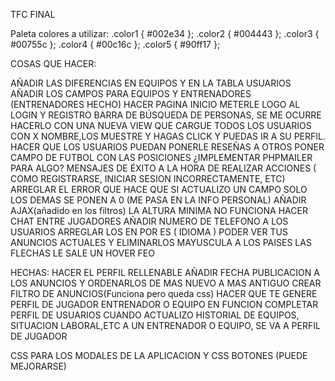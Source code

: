 TFC FINAL

Paleta colores a utilizar:
.color1 { #002e34 };
.color2 { #004443 };
.color3 { #00755c };
.color4 { #00c16c };
.color5 { #90ff17 };


COSAS QUE HACER:

AÑADIR LAS DIFERENCIAS EN EQUIPOS Y EN LA TABLA USUARIOS AÑADIR LOS CAMPOS PARA EQUIPOS Y ENTRENADORES (ENTRENADORES HECHO)
HACER PAGINA INICIO
METERLE LOGO AL LOGIN Y REGISTRO
BARRA DE BÚSQUEDA DE PERSONAS, SE ME OCURRE HACERLO CON UNA NUEVA VIEW QUE CARGUE TODOS LOS USUARIOS CON X NOMBRE,LOS MUESTRE Y HAGAS CLICK Y PUEDAS IR A SU PERFIL.
HACER QUE LOS USUARIOS PUEDAN PONERLE RESEÑAS A OTROS
PONER CAMPO DE FUTBOL CON LAS POSICIONES
¿IMPLEMENTAR PHPMAILER PARA ALGO?
MENSAJES DE ÉXITO A LA HORA DE REALIZAR ACCIONES ( COMO REGISTRARSE, INICIAR SESION INCORRECTAMENTE, ETC)
ARREGLAR EL ERROR QUE HACE QUE SI ACTUALIZO UN CAMPO SOLO LOS DEMAS SE PONEN A 0 (ME PASA EN LA INFO PERSONAL)
AÑADIR AJAX(añadido en los filtros)
LA ALTURA MINIMA NO FUNCIONA
HACER CHAT ENTRE JUGADORES
AÑADIR NUMERO DE TELEFONO A LOS USUARIOS
ARREGLAR LOS EN POR ES ( IDIOMA )
PODER VER TUS ANUNCIOS ACTUALES Y ELIMINARLOS
MAYUSCULA A LOS PAISES
LAS FLECHAS LE SALE UN HOVER FEO



HECHAS:
HACER EL PERFIL RELLENABLE 
AÑADIR FECHA PUBLICACION A LOS ANUNCIOS Y ORDENARLOS DE MAS NUEVO A MAS ANTIGUO
CREAR FILTRO DE ANUNCIOS(Funciona pero queda css)
HACER QUE TE GENERE PERFIL DE JUGADOR ENTRENADOR O EQUIPO EN FUNCION
COMPLETAR PERFIL DE USUARIOS
CUANDO ACTUALIZO HISTORIAL DE EQUIPOS, SITUACION LABORAL,ETC A UN ENTRENADOR O EQUIPO, SE VA A PERFIL DE JUGADOR



CSS PARA LOS MODALES DE LA APLICACION Y CSS BOTONES (PUEDE MEJORARSE)
